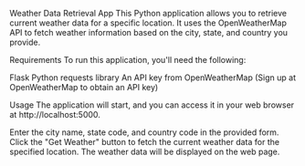 Weather Data Retrieval App
This Python application allows you to retrieve current weather data for a specific location. It uses the OpenWeatherMap API to fetch weather information based on the city, state, and country you provide.

Requirements
To run this application, you'll need the following:

Flask 
Python requests library
An API key from OpenWeatherMap (Sign up at OpenWeatherMap to obtain an API key)

Usage
The application will start, and you can access it in your web browser at http://localhost:5000.

Enter the city name, state code, and country code in the provided form.
Click the "Get Weather" button to fetch the current weather data for the specified location.
The weather data will be displayed on the web page.
